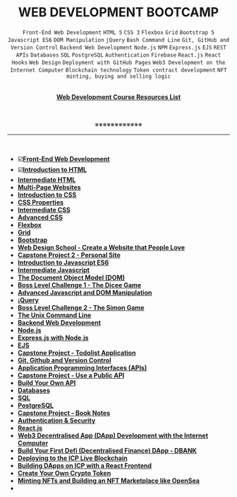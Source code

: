 <h1 align="center"><b>WEB DEVELOPMENT BOOTCAMP</b></h1>
<div align="center"><code>Front-End Web Development</code> <code>HTML 5</code> <code>CSS 3</code> <code>Flexbox</code> <code>Grid</code> <code>Bootstrap 5</code> <code>Javascript ES6</code> <code>DOM Manipulation</code> <code>jQuery</code> <code>Bash Command Line</code> <code>Git, GitHub and Version Control</code> <code>Backend Web Development</code> <code>Node.js</code> <code>NPM</code> <code>Express.js</code> <code>EJS</code> <code>REST</code> <code>APIs</code> <code>Databases</code> <code>SQL</code> <code>PostgreSQL</code> <code>Authentication</code> <code>Firebase</code> <code>React.js</code> <code>React Hooks</code> <code>Web Design</code> <code>Deployment with GitHub Pages</code> <code>Web3 Development on the Internet Computer</code> <code>Blockchain technology</code> <code>Token contract development</code> <code>NFT minting, buying and selling logic</code></div>
<br>
<p align="center"><b><a href="https://appbrewery.com/p/web-development-course-resources">Web Development Course Resources List</a></b></p>
<br><p align="center">※※※※※※※※※※※※</p>
<hr>


<br>

- ☑️<b><a href=" ">Front-End Web Development</a></b>
- ☑️<b><a href="https://github.com/codenvibes/web_dev_bootcamp/tree/master/02-Introduction_to_HTML">Introduction to HTML</a></b>
- <b><a href=" ">Intermediate HTML</a></b>
- <b><a href=" ">Multi-Page Websites</a></b>
- <b><a href=" ">Introduction to CSS</a></b>
- <b><a href=" ">CSS Properties</a></b>
- <b><a href=" ">Intermediate CSS</a></b>
- <b><a href=" ">Advanced CSS</a></b>
- <b><a href=" ">Flexbox</a></b>
- <b><a href=" ">Grid</a></b>
- <b><a href=" ">Bootstrap</a></b>
- <b><a href=" ">Web Design School - Create a Website that People Love</a></b>
- <b><a href=" ">Capstone Project 2 - Personal Site</a></b>
- <b><a href=" ">Introduction to Javascript ES6</a></b>
- <b><a href=" ">Intermediate Javascript</a></b>
- <b><a href=" ">The Document Object Model (DOM)</a></b>
- <b><a href=" ">Boss Level Challenge 1 - The Dicee Game</a></b>
- <b><a href=" ">Advanced Javascript and DOM Manipulation</a></b>
- <b><a href=" ">¡Query</a></b>
- <b><a href=" ">Boss Level Challenge 2 - The Simon Game</a></b>
- <b><a href=" ">The Unix Command Line</a></b>
- <b><a href=" ">Backend Web Development</a></b>
- <b><a href=" ">Node.js</a></b>
- <b><a href=" ">Express.js with Node.js</a></b>
- <b><a href=" ">EJS</a></b>
- <b><a href=" ">Capstone Project - Todolist Application</a></b>
- <b><a href=" ">Git, Github and Version Control</a></b>
- <b><a href=" ">Application Programming Interfaces (APIs)</a></b>
- <b><a href=" ">Capstone Project - Use a Public API</a></b>
- <b><a href=" ">Build Your Own API</a></b>
- <b><a href=" ">Databases</a></b>
- <b><a href=" ">SQL</a></b>
- <b><a href=" ">PostgreSQL</a></b>
- <b><a href=" ">Capstone Project - Book Notes</a></b>
- <b><a href=" ">Authentication & Security</a></b>
- <b><a href=" ">React.js</a></b>
- <b><a href=" ">Web3 Decentralised App (DApp) Development with the Internet Computer</a></b>
- <b><a href=" ">Build Your First Defi (Decentralised Finance) DApp - DBANK</a></b>
- <b><a href=" ">Deploying to the ICP Live Blockchain</a></b>
- <b><a href=" ">Building DApps on ICP with a React Frontend</a></b>
- <b><a href=" ">Create Your Own Crypto Token</a></b>
- <b><a href=" ">Minting NFTs and Building an NFT Marketplace like OpenSea</a></b>
- <b><a href=" "> </a></b>
